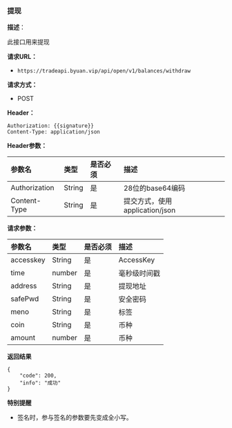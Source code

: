 ### 提现

**描述**：

此接口用来提现

**请求URL：** 

- ` https://tradeapi.byuan.vip/api/open/v1/balances/withdraw `


**请求方式：**

- POST

**Header：**
```
Authorization: {{signature}}
Content-Type: application/json
```

**Header参数：**

| 参数名          | 类型     | 是否必须 | 描述   |
| :----------- | :----- | :--- | :--- |
| Authorization | String | 是    | 28位的base64编码 |
| Content-Type | String | 是 |提交方式，使用application/json|


**请求参数：**

| 参数名          | 类型     | 是否必须 | 描述   |
| :----------- | :----- | :--- | :--- |
| accesskey | String | 是    | AccessKey |
| time | number | 是 | 毫秒级时间戳 |
| address | String | 是    | 提现地址 |
| safePwd | String | 是    | 安全密码 |
| meno | String | 是    | 标签 |
| coin | String | 是    | 币种 |
| amount | number | 是    | 币种 |


**返回结果**
```
{
	"code": 200,
	"info": "成功"
}
```

**特别提醒**

- 签名时，参与签名的参数要先变成全小写。
